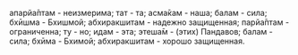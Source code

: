 апарйа̄птам - неизмерима; тат - та; асма̄кам - наша; балам - сила; бхӣшма - Бхишмой; абхиракшитам - надежно защищенная; парйа̄птам - ограниченна; ту - но; идам - эта; этеша̄м - (этих) Пандавов; балам - сила; бхӣма - Бхимой; абхиракшитам - хорошо защищенная.